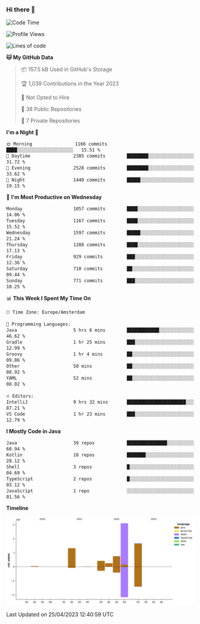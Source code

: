 ### Hi there 👋


<!--START_SECTION:waka-->
![Code Time](http://img.shields.io/badge/Code%20Time-3%2C173%20hrs%2040%20mins-blue)

![Profile Views](http://img.shields.io/badge/Profile%20Views-0-blue)

![Lines of code](https://img.shields.io/badge/From%20Hello%20World%20I%27ve%20Written-7.6%20million%20lines%20of%20code-blue)

**🐱 My GitHub Data** 

> 📦 157.5 kB Used in GitHub's Storage 
 > 
> 🏆 1,039 Contributions in the Year 2023
 > 
> 🚫 Not Opted to Hire
 > 
> 📜 38 Public Repositories 
 > 
> 🔑 7 Private Repositories 
 > 
**I'm a Night 🦉** 

```text
🌞 Morning                1166 commits        ████░░░░░░░░░░░░░░░░░░░░░   15.51 % 
🌆 Daytime                2385 commits        ████████░░░░░░░░░░░░░░░░░   31.72 % 
🌃 Evening                2528 commits        ████████░░░░░░░░░░░░░░░░░   33.62 % 
🌙 Night                  1440 commits        █████░░░░░░░░░░░░░░░░░░░░   19.15 % 
```
📅 **I'm Most Productive on Wednesday** 

```text
Monday                   1057 commits        ████░░░░░░░░░░░░░░░░░░░░░   14.06 % 
Tuesday                  1167 commits        ████░░░░░░░░░░░░░░░░░░░░░   15.52 % 
Wednesday                1597 commits        █████░░░░░░░░░░░░░░░░░░░░   21.24 % 
Thursday                 1288 commits        ████░░░░░░░░░░░░░░░░░░░░░   17.13 % 
Friday                   929 commits         ███░░░░░░░░░░░░░░░░░░░░░░   12.36 % 
Saturday                 710 commits         ██░░░░░░░░░░░░░░░░░░░░░░░   09.44 % 
Sunday                   771 commits         ███░░░░░░░░░░░░░░░░░░░░░░   10.25 % 
```


📊 **This Week I Spent My Time On** 

```text
🕑︎ Time Zone: Europe/Amsterdam

💬 Programming Languages: 
Java                     5 hrs 6 mins        ████████████░░░░░░░░░░░░░   46.62 % 
Gradle                   1 hr 25 mins        ███░░░░░░░░░░░░░░░░░░░░░░   12.99 % 
Groovy                   1 hr 4 mins         ██░░░░░░░░░░░░░░░░░░░░░░░   09.86 % 
Other                    58 mins             ██░░░░░░░░░░░░░░░░░░░░░░░   08.92 % 
YAML                     52 mins             ██░░░░░░░░░░░░░░░░░░░░░░░   08.02 % 

🔥 Editors: 
IntelliJ                 9 hrs 32 mins       ██████████████████████░░░   87.21 % 
VS Code                  1 hr 23 mins        ███░░░░░░░░░░░░░░░░░░░░░░   12.79 % 
```

**I Mostly Code in Java** 

```text
Java                     39 repos            ███████████████░░░░░░░░░░   60.94 % 
Kotlin                   18 repos            ███████░░░░░░░░░░░░░░░░░░   28.12 % 
Shell                    3 repos             █░░░░░░░░░░░░░░░░░░░░░░░░   04.69 % 
TypeScript               2 repos             █░░░░░░░░░░░░░░░░░░░░░░░░   03.12 % 
JavaScript               1 repo              ░░░░░░░░░░░░░░░░░░░░░░░░░   01.56 % 
```



**Timeline**

![Lines of Code chart](https://raw.githubusercontent.com/powercasgamer/powercasgamer/master/assets/bar_graph.png)


 Last Updated on 25/04/2023 12:40:59 UTC
<!--END_SECTION:waka-->
